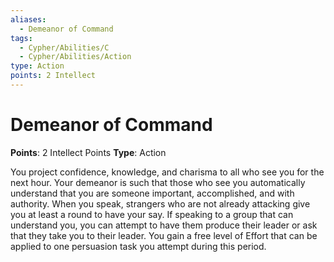 ```yaml
---
aliases:
  - Demeanor of Command
tags:
  - Cypher/Abilities/C
  - Cypher/Abilities/Action
type: Action
points: 2 Intellect
---
```


# Demeanor of Command

**Points**: 2 Intellect Points
**Type**: Action

You project confidence, knowledge, and charisma to all who see you for the next hour. Your demeanor is such that those who see you automatically understand that you are someone important, accomplished, and with authority. When you speak, strangers who are not already attacking give you at least a round to have your say. If speaking to a group that can understand you, you can attempt to have them produce their leader or ask that they take you to their leader. You gain a free level of Effort that can be applied to one persuasion task you attempt during this period.
